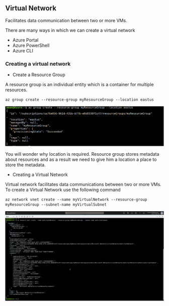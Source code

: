 ## Virtual Network
Facilitates data communication between two or more VMs.

There are many ways in which we can create a virtual network
- Azure Portal
- Azure PowerShell
- Azure CLI

### Creating a virtual network
- Create a Resource Group

A resource group is an individual entity which is a container for multiple resources.
```
az group create --resource-group myResourceGroup --location eastus 
```

![Create Resource Group](./img/create_resource_group.png)

You will wonder why location is required. Resource group stores metadata about resources and as a result we need to give him a location a place to store the metadata.

- Creating a Virtual Network

Virtual network facilitates data communications between two or more VMs. To create a Virtual Network use the following command
```
az network vnet create --name myVirtualNetwork --resource-group myResourceGroup --subnet-name myVirtualSubnet
```

![Create Virtual Network](./img/vn.png)